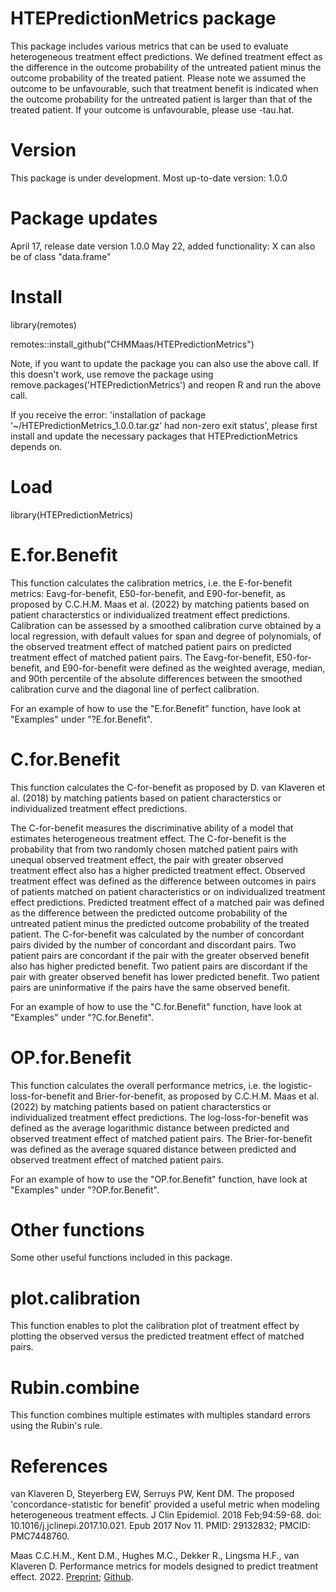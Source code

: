 # HTEPredictionMetrics package
This package includes various metrics that can be used to evaluate heterogeneous treatment effect predictions. We defined treatment effect as the difference in the outcome probability of the untreated patient minus the outcome probability of the treated patient. Please note we assumed the outcome to be unfavourable, such that treatment benefit is indicated when the outcome probability for the untreated patient is larger than that of the treated patient. If your outcome is unfavourable, please use -tau.hat.

# Version

This package is under development.
Most up-to-date version: 1.0.0

# Package updates

April 17, release date version 1.0.0
May 22, added functionality: X can also be of class "data.frame"

# Install 

library(remotes)

remotes::install_github("CHMMaas/HTEPredictionMetrics")

Note, if you want to update the package you can also use the above call. If this doesn't work, use remove the package using remove.packages('HTEPredictionMetrics') and reopen R and run the above call.

If you receive the error: 'installation of package ‘~/HTEPredictionMetrics_1.0.0.tar.gz’ had non-zero exit status', please first install and update the necessary packages that HTEPredictionMetrics depends on.

# Load

library(HTEPredictionMetrics)

# E.for.Benefit
This function calculates the calibration metrics, i.e. the E-for-benefit metrics: Eavg-for-benefit, E50-for-benefit, and E90-for-benefit, as proposed by C.C.H.M. Maas et al. (2022) by matching patients based on patient characterstics or individualized treatment effect predictions. 
Calibration can be assessed by a smoothed calibration curve obtained by a local regression, with default values for span and degree of polynomials, of the observed treatment effect of matched patient pairs on predicted treatment effect of matched patient pairs.
The Eavg-for-benefit, E50-for-benefit, and E90-for-benefit were defined as the weighted average, median, and 90th percentile of the absolute differences between the smoothed calibration curve and the diagonal line of perfect calibration.

For an example of how to use the "E.for.Benefit" function, have look at "Examples" under "?E.for.Benefit".

# C.for.Benefit
This function calculates the C-for-benefit as proposed by D. van Klaveren et al. (2018) by matching patients based on patient characterstics or individualized treatment effect predictions.

The C-for-benefit measures the discriminative ability of a model that estimates heterogeneous treatment effect. 
The C-for-benefit is the probability that from two randomly chosen matched patient pairs with unequal observed treatment effect, the pair with greater observed treatment effect also has a higher predicted treatment effect. 
Observed treatment effect was defined as the difference between outcomes in pairs of patients matched on patient characteristics or on individualized treatment effect predictions. 
Predicted treatment effect of a matched pair was defined as the difference between the predicted outcome probability of the untreated patient minus the predicted outcome probability of the treated patient.
The C-for-benefit was calculated by the number of concordant pairs divided by the number of concordant and discordant pairs. 
Two patient pairs are concordant if the pair with the greater observed benefit also has higher predicted benefit. 
Two patient pairs are discordant if the pair with greater observed benefit has lower predicted benefit. Two patient pairs are uninformative if the pairs have the same observed benefit.

For an example of how to use the "C.for.Benefit" function, have look at "Examples" under "?C.for.Benefit".

# OP.for.Benefit
This function calculates the overall performance metrics, i.e. the logistic-loss-for-benefit and Brier-for-benefit, as proposed by C.C.H.M. Maas et al. (2022) by matching patients based on patient characterstics or individualized treatment effect predictions.
The log-loss-for-benefit was defined as the average logarithmic distance between predicted and observed treatment effect of matched patient pairs. 
The Brier-for-benefit was defined as the average squared distance between predicted and observed treatment effect of matched patient pairs.

For an example of how to use the "OP.for.Benefit" function, have look at "Examples" under "?OP.for.Benefit".

# Other functions
Some other useful functions included in this package.

# plot.calibration
This function enables to plot the calibration plot of treatment effect by plotting the observed versus the predicted treatment effect of matched pairs.

# Rubin.combine
This function combines multiple estimates with multiples standard errors using the Rubin's rule.

# References

van Klaveren D, Steyerberg EW, Serruys PW, Kent DM. The proposed 'concordance-statistic for benefit' provided a useful metric when modeling heterogeneous treatment effects. J Clin Epidemiol. 2018 Feb;94:59-68. doi: 10.1016/j.jclinepi.2017.10.021. Epub 2017 Nov 11. PMID: 29132832; PMCID: PMC7448760.

Maas C.C.H.M., Kent D.M., Hughes M.C., Dekker R., Lingsma H.F., van Klaveren D. Performance metrics for models designed to predict treatment effect. 2022. <a href="https://www.medrxiv.org/content/10.1101/2022.06.14.22276387v3">Preprint</a>; <a href="https://github.com/CHMMaas/PaperPredictionMetrics">Github</a>.
